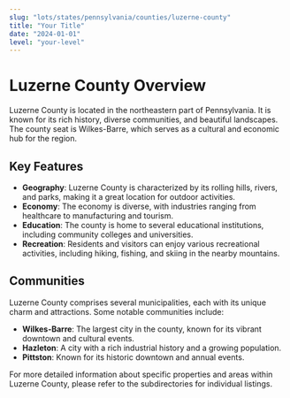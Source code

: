 ```yaml
---
slug: "lots/states/pennsylvania/counties/luzerne-county"
title: "Your Title"
date: "2024-01-01"
level: "your-level"
---
```


# Luzerne County Overview

Luzerne County is located in the northeastern part of Pennsylvania. It is known for its rich history, diverse communities, and beautiful landscapes. The county seat is Wilkes-Barre, which serves as a cultural and economic hub for the region.

## Key Features

- **Geography**: Luzerne County is characterized by its rolling hills, rivers, and parks, making it a great location for outdoor activities.
- **Economy**: The economy is diverse, with industries ranging from healthcare to manufacturing and tourism.
- **Education**: The county is home to several educational institutions, including community colleges and universities.
- **Recreation**: Residents and visitors can enjoy various recreational activities, including hiking, fishing, and skiing in the nearby mountains.

## Communities

Luzerne County comprises several municipalities, each with its unique charm and attractions. Some notable communities include:

- **Wilkes-Barre**: The largest city in the county, known for its vibrant downtown and cultural events.
- **Hazleton**: A city with a rich industrial history and a growing population.
- **Pittston**: Known for its historic downtown and annual events.

For more detailed information about specific properties and areas within Luzerne County, please refer to the subdirectories for individual listings.